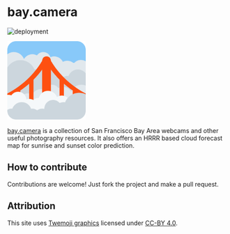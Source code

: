 # bay.camera
![deployment](https://vercelbadge.vercel.app/api/gongruya/bay-camera)

![logo](https://github.com/gongruya/bay-camera/blob/main/public/images/logo.png?raw=true)

[bay.camera](https://bay.camera) is a collection of San Francisco Bay Area
webcams and other useful photography resources. It also offers an HRRR based
cloud forecast map for sunrise and sunset color prediction.

## How to contribute
Contributions are welcome! Just fork the project and make a pull request.

## Attribution
This site uses [Twemoji graphics](https://twemoji.twitter.com) licensed under
[CC-BY 4.0](https://creativecommons.org/licenses/by/4.0/).
